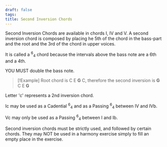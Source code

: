 ```yaml
---
draft: false
tags:
title: Second Inversion Chords
---
```


Second Inversion Chords are available in chords I, IV and V. A second inversion chord is composed by placing he 5th of the chord in the bass-part and the root and the 3rd of the chord in upper voices.

It is called a <sup>6</sup><sub>4</sub> chord because the intervals above the bass note are a 6th and a 4th.

YOU MUST double the bass note.

> [!Example]
> Root chord is C E **G** C, therefore the second inversion is **G** C E **G**

Letter 'c' represents a 2nd inversion chord.

Ic may be used as a Cadential <sup>6</sup><sub>4</sub> and as a Passing <sup>6</sup><sub>4</sub> between IV and IVb.

Vc may only be used as a Passing <sup>6</sup><sub>4</sub> between I and Ib.

Second inversion chords must be strictly used, and followed by certain chords. They may NOT be used in a harmony exercise simply to fill an empty place in the exercise.
